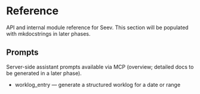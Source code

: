 # Reference

API and internal module reference for Seev. This section will be populated with mkdocstrings in later phases.

## Prompts

Server-side assistant prompts available via MCP (overview; detailed docs to be generated in a later phase).

- worklog_entry — generate a structured worklog for a date or range